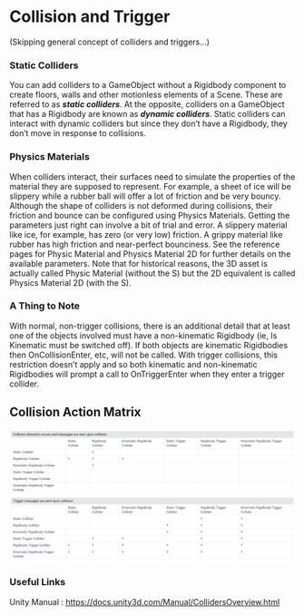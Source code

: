 # Collision and Trigger

(Skipping general concept of colliders and triggers...)

### Static Colliders

You can add colliders to a GameObject without a Rigidbody component to create floors, walls and other motionless elements of a Scene. These are referred to as _**static colliders**_. At the opposite, colliders on a GameObject that has a Rigidbody are known as _**dynamic colliders**_. Static colliders can interact with dynamic colliders but since they don’t have a Rigidbody, they don’t move in response to collisions.

### Physics Materials

When colliders interact, their surfaces need to simulate the properties of the material they are supposed to represent. For example, a sheet of ice will be slippery while a rubber ball will offer a lot of friction and be very bouncy. Although the shape of colliders is not deformed during collisions, their friction and bounce can be configured using Physics Materials. Getting the parameters just right can involve a bit of trial and error. A slippery material like ice, for example, has zero (or very low) friction. A grippy material like rubber has high friction and near-perfect bounciness. See the reference pages for Physic Material and Physics Material 2D for further details on the available parameters. Note that for historical reasons, the 3D asset is actually called Physic Material
 (without the S) but the 2D equivalent is called Physics Material 2D
 (with the S).

 ### A Thing to Note

 With normal, non-trigger collisions, there is an additional detail that at least one of the objects involved must have a non-kinematic Rigidbody (ie, Is Kinematic must be switched off). If both objects are kinematic Rigidbodies then OnCollisionEnter, etc, will not be called. With trigger collisions, this restriction doesn’t apply and so both kinematic and non-kinematic Rigidbodies will prompt a call to OnTriggerEnter when they enter a trigger collider.

## Collision Action Matrix

<img src="../Images/collision_matrix.png">

### Useful Links

Unity Manual : https://docs.unity3d.com/Manual/CollidersOverview.html